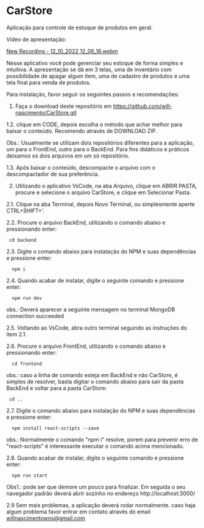 # CarStore

Aplicação para controle de estoque de produtos em geral. 

Vídeo de apresentação:

[New Recording - 12_10_2022 12_06_16.webm](https://user-images.githubusercontent.com/69582935/195380337-45b25351-e61b-4ca6-9831-090378490a90.webm)

Nesse aplicativo você pode gerenciar seu estoque de forma simples e intuitiva. A apresentação se dá em 3 telas, uma de inventário com possibilidade de apagar algum item, uma de cadastro de produtos e uma tela final para venda de produtos. 

Para instalação, favor seguir os seguintes passos e recomendações:

1. Faça o download deste repositório em https://github.com/will-nascimento/CarStore.git

1.2. clique em CODE, depois escolha o método que achar melhor para baixar o conteúdo. Recomendo através de DOWNLOAD ZIP. 

Obs.: Usualmente se utilizam dois repositórios diferentes para a aplicação, um para o FrontEnd, outro para o BackEnd. Para fins didáticos e práticos deixamos os dois arquivos em um só repositório. 

1.3. Após baixar o conteúdo, descompacte o arquivo com o descompactador de sua preferência.

2. Utilizando o aplicativo VsCode, na aba Arquivo, clique em ABRIR PASTA, procure e selecione o arquivo CarStore, e clique em Selecionar Pasta.

2.1. Clique na aba Terminal, depois Novo Terminal, ou simplesmente aperte CTRL+SHIFT+'.

2.2. Procure o arquivo BackEnd, utilizando o comando abaixo e pressionando enter:

     cd backend
       
2.3. Digite o comando abaixo para instalação do NPM e suas dependências e pressione enter:

      npm i 
      
2.4. Quando acabar de instalar, digite o seguinte comando e pressione enter:

      npm run dev 
      
obs.: Deverá aparecer a seguinte mensagem no terminal MongoDB connection succeeded

2.5. Voltando ao VsCode, abra outro terminal seguindo as instruções do item 2.1.


2.6. Procure o arquivo FrontEnd, utilizando o comando abaixo e pressionando enter: 

      cd frontend
      
      
obs.: caso a linha de comando esteja em BackEnd e não CarStore, é simples de resolver, basta digitar o comando abaixo para sair da pasta BackEnd e voltar para a pasta CarStore: 
      
     
     cd .. 

2.7. Digite o comando abaixo para instalação do NPM e suas dependências e pressione enter:

      npm install react-scripts --save
      
obs.: Normalmente o comando "npm i" resolve, porem para prevenir erro de "react-scripts" é interessante executar o comando acima mencionado. 

2.8. Quando acabar de instalar, digite o seguinte comando e pressione enter:

      npm run start

Obs1.: pode ser que demore um pouco para finalizar. Em seguida o seu navegador padrão deverá abrir sozinho no endereço http://localhost:3000/
      
2.9 Sem mais problemas, a aplicação deverá rodar normalmente. caso haja algum problema favor entrar em contato através do email willnascimentowns@gmail.com 
